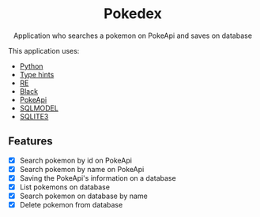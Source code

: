 <h1 align="center">Pokedex</h1>
<p align="center">Application who searches a pokemon on PokeApi and saves on database</p>
<p>This  application uses:</p>
<ul>
    <li> <a href="https://www.python.org/downloads/release/python-3810/">Python</a></li>
    <li> <a href="https://docs.python.org/3/library/typing.html">Type hints</a></li>
    <li> <a href="https://docs.python.org/3/library/re.html">RE</a></li>
    <li> <a href="https://black.readthedocs.io/en/stable/">Black</a></li>
    <li> <a href="https://pokeapi.co/">PokeApi</a></li>
    <li> <a href="https://sqlmodel.tiangolo.com/">SQLMODEL</a></li>
    <li> <a href="https://www.sqlite.org/docs.html">SQLITE3</a></li>
</ul>


## Features
- [x] Search pokemon by id on PokeApi
- [x] Search pokemon by name on PokeApi
- [x] Saving the PokeApi's information on a database
- [x] List pokemons on database
- [x] Search pokemon on database by name
- [x] Delete pokemon from database
